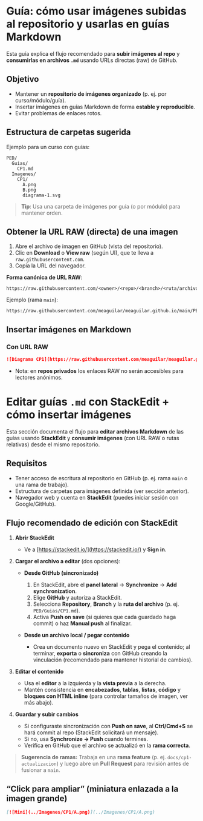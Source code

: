 # Guía: cómo usar imágenes subidas al repositorio y usarlas en guías Markdown

Esta guía explica el flujo recomendado para **subir imágenes al repo** y **consumirlas en archivos `.md`** usando URLs directas (raw) de GitHub.

## Objetivo

* Mantener un **repositorio de imágenes organizado** (p. ej. por curso/módulo/guía).
* Insertar imágenes en guías Markdown de forma **estable y reproducible**.
* Evitar problemas de enlaces rotos.

## Estructura de carpetas sugerida

Ejemplo para un curso con guías:

```
PED/
  Guias/
    CP1.md
  Imagenes/
    CP1/
      A.png
      B.png
      diagrama-1.svg
```

> **Tip**: Usa una carpeta de imágenes por guía (o por módulo) para mantener orden.

## Obtener la URL RAW (directa) de una imagen

1. Abre el archivo de imagen en GitHub (vista del repositorio).
2. Clic en **Download** o **View raw** (según UI), que te lleva a `raw.githubusercontent.com`.
3. Copia la URL del navegador.

**Forma canónica de URL RAW**:

```
https://raw.githubusercontent.com/<owner>/<repo>/<branch>/<ruta/archivo>
```

Ejemplo (rama `main`):

```
https://raw.githubusercontent.com/meaguilar/meaguilar.github.io/main/PED/Imagenes/CP4/B.png
```

## Insertar imágenes en Markdown

### Con URL RAW

```md
![Diagrama CP1](https://raw.githubusercontent.com/meaguilar/meaguilar.github.io/main/PED/Imagenes/CP1/A.png)
```
* Nota: en **repos privados** los enlaces RAW no serán accesibles para lectores anónimos.

# Editar guías `.md` con StackEdit + cómo insertar imágenes

Esta sección documenta el flujo para **editar archivos Markdown** de las guías usando **StackEdit** y **consumir imágenes** (con URL RAW o rutas relativas) desde el mismo repositorio.

## Requisitos

* Tener acceso de escritura al repositorio en GitHub (p. ej. rama `main` o una rama de trabajo).
* Estructura de carpetas para imágenes definida (ver sección anterior).
* Navegador web y cuenta en **StackEdit** (puedes iniciar sesión con Google/GitHub).

## Flujo recomendado de edición con StackEdit

1. **Abrir StackEdit**

   * Ve a [https://stackedit.io/](https://stackedit.io/) y **Sign in**.

2. **Cargar el archivo a editar** (dos opciones):

   * **Desde GitHub (sincronizado)**

     1. En StackEdit, abre el **panel lateral** → **Synchronize** → **Add synchronization**.
     2. Elige **GitHub** y autoriza a StackEdit.
     3. Selecciona **Repository**, **Branch** y la **ruta del archivo** (p. ej. `PED/Guias/CP1.md`).
     4. Activa **Push on save** (si quieres que cada guardado haga commit) o haz **Manual push** al finalizar.
   * **Desde un archivo local / pegar contenido**

     * Crea un documento nuevo en StackEdit y pega el contenido; al terminar, **exporta** o **sincroniza** con GitHub creando la vinculación (recomendado para mantener historial de cambios).

3. **Editar el contenido**

   * Usa el **editor** a la izquierda y la **vista previa** a la derecha.
   * Mantén consistencia en **encabezados**, **tablas**, **listas**, **código** y **bloques con HTML inline** (para controlar tamaños de imagen, ver más abajo).

4. **Guardar y subir cambios**

   * Si configuraste sincronización con **Push on save**, al **Ctrl/Cmd+S** se hará commit al repo (StackEdit solicitará un mensaje).
   * Si no, usa **Synchronize → Push** cuando termines.
   * Verifica en GitHub que el archivo se actualizó en la **rama correcta**.

> **Sugerencia de ramas:** Trabaja en una **rama feature** (p. ej. `docs/cp1-actualizacion`) y luego abre un **Pull Request** para revisión antes de fusionar a `main`.

## “Click para ampliar” (miniatura enlazada a la imagen grande)

```md
[![Mini](../Imagenes/CP1/A.png)](../Imagenes/CP1/A.png)
```
